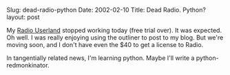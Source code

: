 Slug: dead-radio-python
Date: 2002-02-10
Title: Dead Radio. Python?
layout: post

My <a href="http://radio.userland.com">Radio Userland</a> stopped working today (free trial over). It was expected. Oh well. I was really enjoying using the outliner to post to my blog. But we&#39;re moving soon, and I don&#39;t have even the $40 to get a license to Radio.<p>

In tangentially related news, I&#39;m learning python. Maybe I&#39;ll write a python-redmonkinator.</p>

